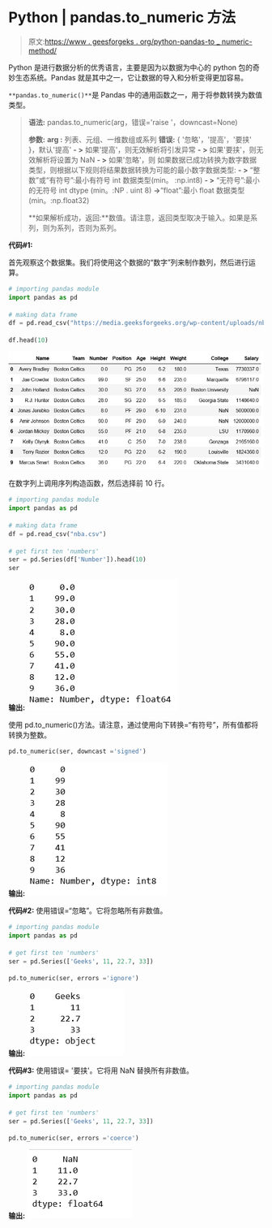 # Python | pandas.to_numeric 方法

> 原文:[https://www . geesforgeks . org/python-pandas-to _ numeric-method/](https://www.geeksforgeeks.org/python-pandas-to_numeric-method/)

Python 是进行数据分析的优秀语言，主要是因为以数据为中心的 python 包的奇妙生态系统。Pandas 就是其中之一，它让数据的导入和分析变得更加容易。

`**pandas.to_numeric()**`是 Pandas 中的通用函数之一，用于将参数转换为数值类型。

> **语法:** pandas.to_numeric(arg，错误='raise '，downcast=None)
> 
> **参数:**
> **arg :** 列表、元组、一维数组或系列
> **错误:** { '忽略'，'提高'，'要挟' }，默认'提高'
> **- >** 如果'提高'，则无效解析将引发异常
> **- >** 如果'要挟'，则无效解析将设置为 NaN
> **- >** 如果'忽略'，则 如果数据已成功转换为数字数据类型，则根据以下规则将结果数据转换为可能的最小数字数据类型:
> **- >** “整数”或“有符号”:最小有符号 int 数据类型(min。 :np.int8)
> **- >** “无符号”:最小的无符号 int dtype (min。:NP . uint 8)
> **->**“float”:最小 float 数据类型(min。:np.float32)
> 
> **如果解析成功，返回:**数值。请注意，返回类型取决于输入。如果是系列，则为系列，否则为系列。

**代码#1:**

首先观察这个数据集。我们将使用这个数据的“数字”列来制作数列，然后进行运算。

```py
# importing pandas module 
import pandas as pd 

# making data frame 
df = pd.read_csv("https://media.geeksforgeeks.org/wp-content/uploads/nba.csv") 

df.head(10)
```

![](img/226e9e8f64806663ac99a6ec9423a6c6.png)

在数字列上调用序列构造函数，然后选择前 10 行。

```py
# importing pandas module 
import pandas as pd 

# making data frame 
df = pd.read_csv("nba.csv") 

# get first ten 'numbers'
ser = pd.Series(df['Number']).head(10)
ser
```

**输出:**
![](img/0943ed320b549d2625505a556d98218c.png)

使用 pd.to_numeric()方法。请注意，通过使用向下转换=“有符号”，所有值都将转换为整数。

```py
pd.to_numeric(ser, downcast ='signed')
```

**输出:**
![](img/ded544becd31e967f2dfc9fecf595662.png)

**代码#2:** 使用错误=“忽略”。它将忽略所有非数值。

```py
# importing pandas module 
import pandas as pd 

# get first ten 'numbers'
ser = pd.Series(['Geeks', 11, 22.7, 33])

pd.to_numeric(ser, errors ='ignore')
```

**输出:**
![](img/dd126f0c6f5cdf17544d17129dc9baa7.png)

**代码#3:** 使用错误= '要挟'。它将用 NaN 替换所有非数值。

```py
# importing pandas module 
import pandas as pd 

# get first ten 'numbers'
ser = pd.Series(['Geeks', 11, 22.7, 33])

pd.to_numeric(ser, errors ='coerce')
```

**输出:**
![](img/67eda9e844bbc0b30d14b4753370e983.png)